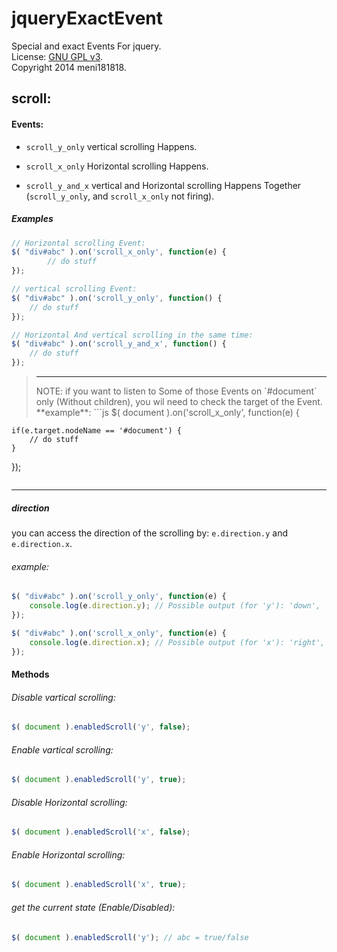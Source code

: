 jqueryExactEvent
================

Special and exact Events For jquery.
<br />License: [GNU GPL v3](https://github.com/meni181818-JS/jqueryExactEvent/blob/master/LICENSE).
<br />Copyright 2014 meni181818.


scroll:
-------
#### Events: ####
- `scroll_y_only` vertical scrolling Happens.

- `scroll_x_only` Horizontal scrolling Happens.

- `scroll_y_and_x` vertical and Horizontal scrolling Happens Together (`scroll_y_only`, and `scroll_x_only` not firing).

##### Examples #####
```javascript
// Horizontal scrolling Event:
$( "div#abc" ).on('scroll_x_only', function(e) {
        // do stuff
});

// vertical scrolling Event:
$( "div#abc" ).on('scroll_y_only', function() {
    // do stuff
});

// Horizontal And vertical scrolling in the same time:
$( "div#abc" ).on('scroll_y_and_x', function() {
    // do stuff
});
```

> <hr />
> NOTE: if you want to listen to Some of those Events on `#document` only (Without children), you wil need to check the target of the Event. **example**:
> ```js
> $( document ).on('scroll_x_only', function(e) {
    if(e.target.nodeName == '#document') {
        // do stuff
    }
});
> ```
<hr />

##### direction #####
you can access the direction of the scrolling by: `e.direction.y` and `e.direction.x`.
###### example: ######
```javascript
$( "div#abc" ).on('scroll_y_only', function(e) {
    console.log(e.direction.y); // Possible output (for 'y'): 'down', 'up'
});

$( "div#abc" ).on('scroll_x_only', function(e) {
    console.log(e.direction.x); // Possible output (for 'x'): 'right', 'left'
});
```
#### Methods ####
###### Disable vartical scrolling: ######
```javascript
$( document ).enabledScroll('y', false);
```
###### Enable vartical scrolling: ######
```javascript
$( document ).enabledScroll('y', true);
```
###### Disable Horizontal scrolling: ######
```javascript
$( document ).enabledScroll('x', false);
```
###### Enable Horizontal scrolling: ######
```javascript
$( document ).enabledScroll('x', true);
```
###### get the current state (Enable/Disabled): ######
```javascript
$( document ).enabledScroll('y'); // abc = true/false
```
